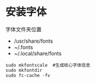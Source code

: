 # 安装字体

字体文件夹位置  

- /usr/share/fonts
- ~/.fonts
- ~/.local/share/fonts

```
sudo mkfontscale  #生成核心字体信息
sudo mkfontdir
sudo fc-cache -fv
```